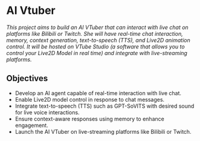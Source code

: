 # AI Vtuber
*This project aims to build an AI VTuber that can interact with live chat on platforms like Bilibili or Twitch. She will have real-time chat interaction, memory, context generation, text-to-speech (TTS), and Live2D animation control. It will be hosted on VTube Studio (a software that allows you to control your Live2D Model in real time) and integrate with live-streaming platforms.*
## Objectives
*  Develop an AI agent capable of real-time interaction with live chat.  
*  Enable Live2D model control in response to chat messages.  
*  Integrate text-to-speech (TTS) such as GPT-SoVITS with desired sound for live voice interactions.  
*  Ensure context-aware responses using memory to enhance engagement.  
*  Launch the AI VTuber on live-streaming platforms like Bilibili or Twitch.  
